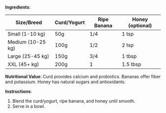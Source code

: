 **Ingredients**:

| Size/Breed      | Curd/Yogurt | Ripe Banana | Honey (optional) |
|-----------------|-------------|-------------|------------------|
| Small (1-10 kg) | 50g         | 1/4         | 1 tsp            |
| Medium (10-25 kg) | 100g      | 1/2         | 2 tsp            |
| Large (25-45 kg) | 150g      | 3/4         | 1 tbsp           |
| XXL (45+ kg)    | 200g       | 1           | 1.5 tbsp         |

**Nutritional Value**: Curd provides calcium and probiotics. Bananas offer fiber and potassium. Honey has natural sugars and antioxidants.

**Instructions**:
1. Blend the curd/yogurt, ripe banana, and honey until smooth.
2. Serve in a bowl.